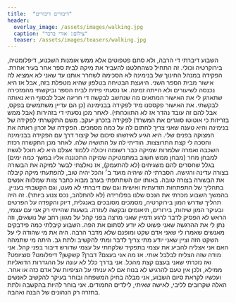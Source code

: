 ```yaml
---
title:  "דיבורים דיבורים"
header:
  overlay_image: /assets/images/walking.jpg
  caption: "צילום: אורי ברכר"
  teaser: /assets/images/teasers/walking.jpg
---
```

<!--more-->
השבוע דיברתי די הרבה, ולא סתם פטפוטים אלא ממש אומנות השכנוע, דיפלומטיה, בירוקרטיה וכולי.
זה התחיל כשהחלטנו להעביר את מיקה לבית ספר אחר בעיר אחרת. הפקידה במנהל החינוך של בנימינה לא הסכימה לשחרר אותנו עד שאני לא אמציא לה אישור מבית הספר השני. היועצת הבטיחה בטלפון שהיא מטפלת בזה, אבל אז היא נכנסה לשיעורים ולא הייתה זמינה. אז נסעתי פיזית לבית הספר וביקשתי מהמזכירה שתארגן לי את האישור המתאים מה שנחשב לבקשה די חריגה אבל לבסוף היא נאותה לבקשתי. את האישור פקססנו מיד לפקידה בבנימינה (כן הם עדיין משתמשים בפקס, אבל להם זה עובד נהדר אז לא התווכחתי).
לאחר מכן נסעתי די בזהירות (אבל ממש בזריזות כי אוטוטו סוגרים את המשרד) לפקידה בזכרון יעקב. משם התקשרתי לפקידה של בנימינה והיא טענה שאני צריך לחתום לה על כמה מסמכים. הפקידה של זכרון ראתה את המצוקה בפנים שלי. היא הגיע לאיזשהו סיכום של קיצור דרך עם הפקידה בבנימינה וחסכה לי קצת התרוצצות. הודיתי לה על התושיה שלה. לאחר מכן התקשרה רכזת השכבה ואמרה שלמרות שמיקה כבר רשומה ויכולה ללמוד אצלם היא לא תוכל לגשת למבחן מחר (מבחן ממש חשוב במתמטיקה שמיקה התכוננה אליו במשך כמה ימים) בגלל שחסרים להם משגיחים (לא להתעמק), אז נאלצתי לבשר למיקה את הבשורה בצורה עדינה ורגישה. הסברתי לה שיהיה מועד ב׳ והכל יהיה טוב, להפתעתי מיקה קיבלה את הבשורה בצורה טובה.
באותו יום השתתפתי בערב מבוא כחבר צוות שמלווה אנשים בתהליך של התפתחות תודעתית ואישית וגם שם דיברתי לא מעט, וגם הקשבתי בעניין.
בהמשך השבוע מכרתי את הנכס שלנו בפלורידה (לא להתלהב, נכס צנוע ביותר). זה היה תהליך שדרש המון בירוקרטיה, מסמכים מסובכים באנגלית, דיוק והקפדה על הפרטים ובעיקר המון שיחות, בירורים, תיאומים ובקשה לעזרה.
בשעות שהייתי רק אני עם עצמי, הראש לא הפסיק לדבר לרגע ודמיין שאני מרצה בפני קהל על מגוון רחב של נושאים, וזה נתן לי את ההרגשה שאני פשוט לא יודע לסתום את הפה.
השבוע קיבלתי כמה פידבקים מאנשים שאמרו לי שאני אדם שקט ומופנם שלא מדבר הרבה. היה את מי שהודה לי על השקט הזה וציין שאני יודע מתי צריך לדבר ומתי להקשיב ולתת גב. היתה מי שתמהה האם אני אצליח להביע את עצמי בתפקיד שלקחתי על עצמי שדורש דיבור בפני קהל.
אני מודה שזה הצליח לבלבל אותי. אז מה אני בעצם? דברן? קשקשן? דיפלומט? סוציופט? ואז נזכרתי שאני בעצם קצת מהכל. אני בדרך כלל לא עונה על ההגדרות הדואליות ממילא, ולכן אין טעם להרגיש לא בנוח אם לא עניתי על הציפיות של אדם כזה או אחר.
ועכשיו לקראת סיום השבוע, אני מבלה בחיק המשפחה ובוחר בעיקר להקשיב לאנשים האלה שקרובים לליבי, לאישה שאיתי, לילדים החמודים. אני בוחר להיות בהקשבה ולתת בחזרה רק הנהונים של הבנה ואהבה.